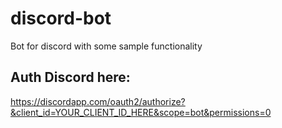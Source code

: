 # discord-bot
 Bot for discord with some sample functionality

## Auth Discord here:
https://discordapp.com/oauth2/authorize?&client_id=YOUR_CLIENT_ID_HERE&scope=bot&permissions=0
